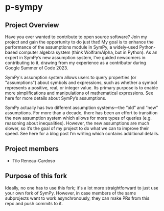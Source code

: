 # p-sympy

## Project Overview

Have you ever wanted to contribute to open source software? Join my project and gain the opportunity to do just that! My goal is to enhance the performance of the assumptions module in SymPy, a widely-used Python-based computer algebra system (think WolframAlpha, but in Python). As an expert in SymPy’s new assumption system, I’ve guided newcomers in contributing to it, drawing from my experience as a contributor during Google Summer of Code 2023.

SymPy's assumption system allows users to query properties (or "assumptions") about symbols and expressions, such as whether a symbol represents a positive, real, or integer value. Its primary purpose is to enable more simplifications and manipulations of mathematical expressions. See here for more details about SymPy’s assumptions.

SymPy actually has two different assumption systems—the “old” and “new” assumptions. For more than a decade, there has been an effort to transition the new assumption system which allows for more types of queries (e.g. reasoning about inequalities). However, the new assumptions are much slower, so it’s the goal of my project to do what we can to improve their speed. See here for a blog post I’m writing which contains additional details. 

## Project members

- Tilo Reneau-Cardoso

## Purpose of this fork

Ideally, no one has to use this fork; it's a lot more straightforward to just use your own fork of SymPy. However, in case members of the same subprojects want to work asynchronously, they can make PRs from this repo and push commits to it.

